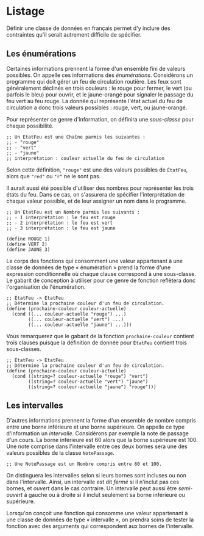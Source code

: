 # Listage

Définir une classe de données en français permet d'y inclure des
contraintes qu'il serait autrement difficile de spécifier. 

## Les énumérations

Certaines informations prennent la forme d'un ensemble fini de valeurs
possibles. On appelle ces informations des *énumérations*. Considérons
un programme qui doit gérer un feu de circulation routière. Les feux
sont généralement déclinés en trois couleurs : le rouge pour fermer, le
vert (ou parfois le bleu) pour ouvrir, et le jaune-orangé pour signaler
le passage du feu vert au feu rouge. La donnée qui représente l'état
actuel du feu de circulation a donc trois valeurs possibles : rouge,
vert, ou jaune-orangé.

Pour représenter ce genre d'information, on définira une *sous-classe*
pour chaque possibilité.

```racket
;; Un ÉtatFeu est une Chaîne parmis les suivantes :
;; - "rouge"
;; - "vert"
;; - "jaune"
;; interprétation : couleur actuelle du feu de circulation
```

Selon cette définition, `"rouge"` est une des valeurs possibles de
`ÉtatFeu`, alors que `"red"` ou `"r"` ne le sont pas. 

Il aurait aussi été possible d'utiliser des nombres pour représenter les
trois états du feu. Dans ce cas, on s'assurera de spécifier
l'interprétation de chaque valeur possible, et de leur assigner un nom
dans le programme.

```racket
;; Un ÉtatFeu est un Nombre parmis les suivants :
;; - 1 interprétation : le feu est rouge
;; - 2 interprétation : le feu est vert
;; - 3 interprétation : le feu est jaune

(define ROUGE 1)
(define VERT 2)
(define JAUNE 3)
```

Le corps des fonctions qui consomment une valeur appartenant à une
classe de données de type « énumération » prend la forme d'une
expression conditionnelle où chaque clause correspond à une sous-classe.
Le gabarit de conception à utiliser pour ce genre de fonction reflètera
donc l'organisation de l'énumération.

```racket
;; ÉtatFeu -> ÉtatFeu
;; Détermine la prochaine couleur d'un feu de circulation.
(define (prochaine-couleur couleur-actuelle)
  (cond ((... couleur-actuelle "rouge") ...)
        ((... couleur-actuelle "vert") ...)
        ((... couleur-actuelle "jaune") ...)))
```

Vous remarquerez que le gabarit de la fonction `prochaine-couleur`
contient trois clauses puisque la définition de donnée pour `ÉtatFeu`
contient trois sous-classes.

```racket
;; ÉtatFeu -> ÉtatFeu
;; Détermine la prochaine couleur d'un feu de circulation.
(define (prochaine-couleur couleur-actuelle)
  (cond ((string=? couleur-actuelle "rouge") "vert")
        ((string=? couleur-actuelle "vert") "jaune")
        ((string=? couleur-actuelle "jaune") "rouge")))
```

## Les intervalles

D'autres informations prennent la forme d'un ensemble de nombre compris
entre une borne inférieure et une borne supérieure. On appelle ce type
d'information un *intervalle*. Considérons par exemple la note de
passage d'un cours. La borne inférieure est 60 alors que la borne
supérieure est 100. Une note comprise dans l'intervalle entre ces deux
bornes sera une des valeurs possibles de la classe `NotePassage`.

```racket
;; Une NotePassage est un Nombre compris entre 60 et 100.
```

On distinguera les intervalles selon si leurs bornes sont incluses ou
non dans l'intervalle. Ainsi, un intervalle est dit *fermé* si il
n'inclut pas ces bornes, et *ouvert* dans le cas contraire. Un
intervalle peut aussi être *semi-ouvert* à gauche ou à droite si il
inclut seulement sa borne inférieure ou supérieure.

Lorsqu'on conçoit une fonction qui consomme une valeur appartenant à une
classe de données de type « intervalle », on prendra soins de tester la
fonction avec des arguments qui correspondent aux bornes de
l'intervalle.

